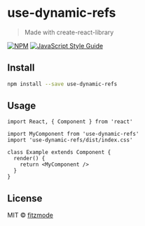 # use-dynamic-refs

> Made with create-react-library

[![NPM](https://img.shields.io/npm/v/use-dynamic-refs.svg)](https://www.npmjs.com/package/use-dynamic-refs) [![JavaScript Style Guide](https://img.shields.io/badge/code_style-standard-brightgreen.svg)](https://standardjs.com)

## Install

```bash
npm install --save use-dynamic-refs
```

## Usage

```tsx
import React, { Component } from 'react'

import MyComponent from 'use-dynamic-refs'
import 'use-dynamic-refs/dist/index.css'

class Example extends Component {
  render() {
    return <MyComponent />
  }
}
```

## License

MIT © [fitzmode](https://github.com/fitzmode)
